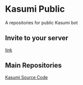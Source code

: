 # Kasumi Public

A repositories for public Kasumi bot

## Invite to your server

[link](https://discord.com/oauth2/authorize?client_id=806810705205395456&permissions=8&scope=bot)

## Main Repositories

[Kasumi Source Code](https://github.com/HelloYeew/kasumi)


